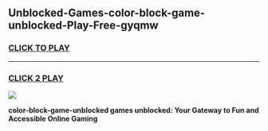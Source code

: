 
## Unblocked-Games-color-block-game-unblocked-Play-Free-gyqmw
<h3>
<a href="https://premium76.site?title=color-block-game-unblocked&ref=18A1">CLICK TO PLAY</a></h3>
<hr>

<h3>
<a href="https://premium76.site?title=color-block-game-unblocked&ref=18A1">CLICK 2 PLAY</a>
  
</h3>

<a href="https://premium76.site?title=color-block-game-unblocked&ref=18A1"><img src="https://clearcache.store/games.png"></a>


**color-block-game-unblocked games unblocked: Your Gateway to Fun and Accessible Online Gaming**
